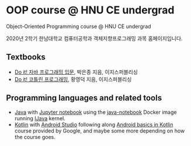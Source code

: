# OOP course @ HNU CE undergrad
Object-Oriented Programming course @ HNU CE undergrad

2020년 2학기 한남대학교 컴퓨터공학과 객체지향프로그래밍 과목 홈페이지입니다.

## Textbooks
* [Do it! 자바 프로그래밍 입문](http://www.easyspub.co.kr/20_Menu/BookView/267), 박은종 지음, 이지스퍼블리싱
* [Do it! 코틀린 프로그래밍](http://www.easyspub.co.kr/20_Menu/BookView/312), 황영덕 지음, 이지스퍼블리싱

## Programming languages and related tools
 * [Java](https://www.oracle.com/kr/java/)
   with [Jupyter notebook](https://jupyter.org/)
   using the [java-notebook](https://github.com/jbindinga/java-notebook) Docker image
   running [IJava](https://github.com/SpencerPark/IJava) kernel.
 * [Kotlin](https://kotlinlang.org/)
   with [Android Studio](https://developer.android.com/studio)
   following along
   [Android basics in Kotlin](https://developer.android.com/courses/topics/android-basics-kotlin)
   course provided by Google, and maybe some more depending on how the course goes.
